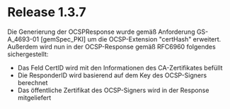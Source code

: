 # Release 1.3.7
Die Generierung der OCSPResponse wurde gemäß Anforderung GS-A_4693-01 [gemSpec_PKI] um die OCSP-Extension "certHash" erweitert. \
Außerdem wird nun in der OCSP-Response gemäß RFC6960 folgendes sichergestellt:
- Das Feld CertID wird mit den Informationen des CA-Zertifikates befüllt
- Die ResponderID wird basierend auf dem Key des OCSP-Signers berechnet
- Das öffentliche Zertifikat des OCSP-Signers wird in der Response mitgeliefert

